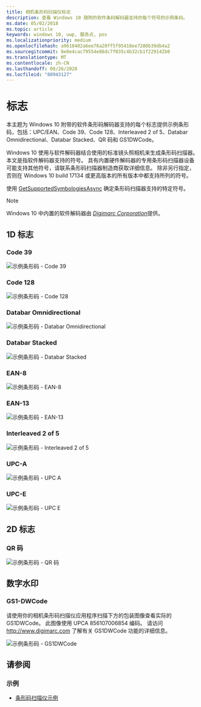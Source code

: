 ```yaml
---
title: 相机条形码扫描仪标志
description: 查看 Windows 10 随附的软件条码解码器支持的每个符号的示例条码。
ms.date: 05/02/2018
ms.topic: article
keywords: windows 10, uwp, 服务点, pos
ms.localizationpriority: medium
ms.openlocfilehash: a9618402a6ee76a20ff5f95418ee7280b39db4a2
ms.sourcegitcommit: 8e0e4cac79554e86dc7f035c4b32cb1f229142b0
ms.translationtype: MT
ms.contentlocale: zh-CN
ms.lasthandoff: 08/26/2020
ms.locfileid: "88943127"
---
```

# <a name="symbologies"></a>标志

本主题为 Windows 10 附带的软件条形码解码器支持的每个标志提供示例条形码，包括：UPC/EAN、Code 39、Code 128、Interleaved 2 of 5、Databar Omnidirectional、Databar Stacked、QR 码和 GS1DWCode。

Windows 10 使用与软件解码器结合使用的标准镜头照相机来生成条形码扫描器。 本文是指软件解码器支持的符号。 具有内置硬件解码器的专用条形码扫描器设备可能支持其他符号，请联系条形码扫描器制造商获取详细信息。 除非另行指定，否则在 Windows 10 build 17134 或更高版本的所有版本中都支持所列的符号。

使用 [GetSupportedSymbologiesAsync](/uwp/api/windows.devices.pointofservice.barcodescanner.getsupportedsymbologiesasync) 确定条形码扫描器支持的特定符号。

> [!NOTE]
> Windows 10 中内置的软件解码器由 [*Digimarc Corporation*](https://www.digimarc.com/)提供。

## <a name="1d-symbologies"></a>1D 标志

### <a name="code-39"></a>Code 39
![示例条形码 - Code 39](images/pos/sample-barcode-code39.png)

### <a name="code-128"></a>Code 128
![示例条形码 - Code 128](images/pos/sample-barcode-code128.png)

### <a name="databar-omnidirectional"></a>Databar Omnidirectional
![示例条形码 - Databar Omnidirectional](images/pos/sample-barcode-databar-omnidirectional.png) 
### <a name="databar-stacked"></a>Databar Stacked
![示例条形码 - Databar Stacked](images/pos/sample-barcode-databar-stacked.png)

### <a name="ean-8"></a>EAN-8
![示例条形码 - EAN-8](images/pos/sample-barcode-ean8.png)

### <a name="ean-13"></a>EAN-13
![示例条形码 - EAN-13](images/pos/sample-barcode-ean13.png)

### <a name="interleaved-2-of-5"></a>Interleaved 2 of 5
![示例条形码 - Interleaved 2 of 5](images/pos/sample-barcode-interleaved-2-of-5.png)

### <a name="upc-a"></a>UPC-A
![示例条形码 - UPC A](images/pos/sample-barcode-upca.png)

### <a name="upc-e"></a>UPC-E
![示例条形码 - UPC E](images/pos/sample-barcode-upce.png)

## <a name="2d-symbologies"></a>2D 标志
### <a name="qr-code"></a>QR 码
![示例条形码 - QR 码](images/pos/sample-barcode-qrcode.png)

## <a name="digital-watermark"></a>数字水印
### <a name="gs1-dwcode"></a>GS1-DWCode

请使用你的相机条形码扫描仪应用程序扫描下方的包装图像查看实际的 GS1DWCode。  此图像使用 UPCA 856107006854 编码。  请访问 http://www.digimarc.com 了解有关 GS1DWCode 功能的详细信息。

![示例条形码 - GS1DWCode](images/pos/Rice-Box-V7.jpg)

## <a name="see-also"></a>请参阅

### <a name="samples"></a>示例

- [条形码扫描仪示例](https://github.com/microsoft/Windows-universal-samples/tree/master/Samples/BarcodeScanner)
